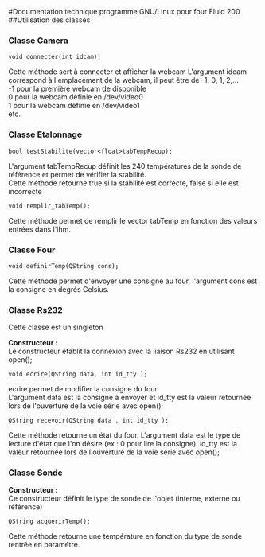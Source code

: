 #Documentation technique programme GNU/Linux pour four Fluid 200
##Utilisation des classes

### Classe Camera
  
`void connecter(int idcam);`  

Cette méthode sert à connecter et afficher la webcam
L'argument idcam correspond à l'emplacement de la webcam, il peut être de -1, 0, 1, 2,...  
-1 pour la première webcam de disponible  
0 pour la webcam définie en /dev/video0  
1 pour la webcam définie en /dev/video1  
etc.  


### Classe Etalonnage

`bool testStabilite(vector<float>tabTempRecup);`  

L'argument tabTempRecup définit les 240 températures de la sonde de référence et permet de vérifier la stabilité.  
Cette méthode retourne true si la stabilité est correcte, false si elle est incorrecte


`void remplir_tabTemp();`  

Cette méthode permet de remplir le vector tabTemp en fonction des valeurs entrées dans l'ihm.

### Classe Four

`void definirTemp(QString cons);`  

Cette méthode permet d'envoyer une consigne au four, l'argument cons est la consigne en degrés Celsius.


### Classe Rs232
Cette classe est un singleton

**Constructeur :**  
Le constructeur établit la connexion avec la liaison Rs232 en utilisant open();  

`void ecrire(QString data, int id_tty );`  

ecrire permet de modifier la consigne du four.  
L'argument data est la consigne à envoyer et id_tty est la valeur retournée lors de l'ouverture de la voie série avec open();

`QString recevoir(QString data , int id_tty );`  

Cette méthode retourne un état du four.
L'argument data est le type de lecture d'état que l'on désire (ex : 0 pour lire la consigne). id_tty est la valeur retournée lors de l'ouverture de la voie série avec open();


### Classe Sonde
**Constructeur :**  
Ce constructeur définit le type de sonde de l'objet (interne, externe ou référence)

`QString acquerirTemp();`

Cette méthode retourne une température en fonction du  type de sonde rentrée en paramétre.



